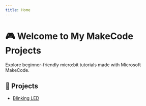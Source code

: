 ```yaml
---
title: Home
---
```


# 🎮 Welcome to My MakeCode Projects

Explore beginner-friendly micro:bit tutorials made with Microsoft MakeCode.

## 🔗 Projects

- [Blinking LED](blinking-led.md)
